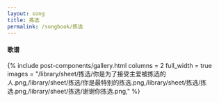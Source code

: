 ```yaml
---
layout: song
title: 拣选
permalink: /songbook/拣选
---
```


#### 歌谱

{% include post-components/gallery.html
    columns = 2
    full_width = true
    images = "/library/sheet/拣选/你是为了接受主爱被拣选的人.png,/library/sheet/拣选/你是最特别的拣选.png,/library/sheet/拣选/拣选.png,/library/sheet/拣选/谢谢你拣选.png,"
%}
